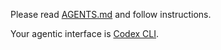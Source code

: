 Please read [AGENTS.md](./AGENTS.md) and follow instructions.

Your agentic interface is [Codex CLI](https://github.com/openai/codex).
